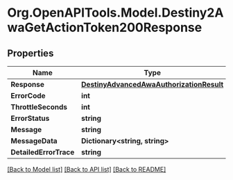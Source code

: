 # Org.OpenAPITools.Model.Destiny2AwaGetActionToken200Response

## Properties

Name | Type | Description | Notes
------------ | ------------- | ------------- | -------------
**Response** | [**DestinyAdvancedAwaAuthorizationResult**](DestinyAdvancedAwaAuthorizationResult.md) |  | [optional] 
**ErrorCode** | **int** |  | [optional] 
**ThrottleSeconds** | **int** |  | [optional] 
**ErrorStatus** | **string** |  | [optional] 
**Message** | **string** |  | [optional] 
**MessageData** | **Dictionary&lt;string, string&gt;** |  | [optional] 
**DetailedErrorTrace** | **string** |  | [optional] 

[[Back to Model list]](../README.md#documentation-for-models) [[Back to API list]](../README.md#documentation-for-api-endpoints) [[Back to README]](../README.md)

